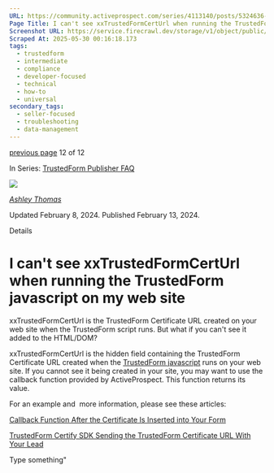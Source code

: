 ```yaml
---
URL: https://community.activeprospect.com/series/4113140/posts/5324636-i-can-t-see-xxtrustedformcerturl-when-running-the-trustedform-javascript-on-my-
Page Title: I can't see xxTrustedFormCertUrl when running the TrustedForm javascript on my web site
Screenshot URL: https://service.firecrawl.dev/storage/v1/object/public/media/screenshot-a9d18d04-0724-4eb8-9815-f6734921a1e2.png
Scraped At: 2025-05-30 00:16:18.173
tags:
  - trustedform
  - intermediate
  - compliance
  - developer-focused
  - technical
  - how-to
  - universal
secondary_tags:
  - seller-focused
  - troubleshooting
  - data-management
---
```


[previous page](https://community.activeprospect.com/series/4113140/posts/5139542-will-the-trustedform-javascript-slow-down-my-site) 12 of 12

In Series: [TrustedForm Publisher FAQ](https://community.activeprospect.com/series/4113140-trustedform-publisher-faq)

[![](https://content2.bloomfire.com/avatars/users/1316943/thumb/thumbnail.png?f=1612413648&Expires=1748567771&Signature=axAV0hhLiLnmzZHambvtBgO5Pyubo6LeJ7yLpJAZHkjIr8p3KMfvVATa~YUqXJG7lMyziECL9iWyw3HdWsP5heuh76Vg3xixkpxD0ZDlAgbxi-jppKa8rNZBamSvbUoCwnPed9vo2h0L0IzyPiJ0JSqo403ANGDeys-Sr2GalFqpHCj8Tsq6e4nk2lArdreHPF-rzDs6dyssWVG3MdKmkYzXfa2T3wFpkomNK9JBrSQr43wCWFnStquqeRLsf85DvsjmX~u8I~dFqccoHbUeCRcgDGvlhAiE1tBtZTa6YoA8MDlG6uJLCn0evCF9kn1br7Pnq5VW5Wao3IeuAtEDhg__&Key-Pair-Id=APKAIDFCFZ2UHE5LPIUA)](https://community.activeprospect.com/memberships/7557566-ashley-thomas)

[_Ashley Thomas_](https://community.activeprospect.com/memberships/7557566-ashley-thomas)

Updated February 8, 2024. Published February 13, 2024.

Details

# I can't see xxTrustedFormCertUrl when running the TrustedForm javascript on my web site

xxTrustedFormCertUrl is the TrustedForm Certificate URL created on your web site when the TrustedForm script runs. But what if you can't see it added to the HTML/DOM?

xxTrustedFormCertUrl is the hidden field containing the TrustedForm Certificate URL created when the [TrustedForm javascript](https://app.trustedform.com/certificates/issue?__hstc=41051389.726c4dc26e7785799c707366773e8b36.1748564173062.1748564173062.1748564173062.1&__hssc=41051389.1.1748564173063&__hsfp=3707738794) runs on your web site. If you cannot see it being created in your site, you may want to use the callback function provided by ActiveProspect. This function returns its value.

For an example and  more information, please see these articles:

[Callback Function After the Certificate Is Inserted into Your Form](https://community.activeprospect.com/posts/4076703-callback-function-after-the-certificate-is-inserted-into-your-form)

[TrustedForm Certify SDK Sending the TrustedForm Certificate URL With Your Lead](https://community.activeprospect.com/posts/5196535-trustedform-certify-sdk-sending-the-trustedform-certificate-url-with-your-lead)

Type something"

